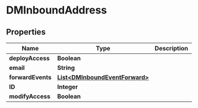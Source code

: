 

# DMInboundAddress



## Properties

| Name | Type | Description | Notes |
|------------ | ------------- | ------------- | -------------|
|**deployAccess** | **Boolean** |  |  [optional] |
|**email** | **String** |  |  [optional] |
|**forwardEvents** | [**List&lt;DMInboundEventForward&gt;**](DMInboundEventForward.md) |  |  [optional] |
|**ID** | **Integer** |  |  [optional] |
|**modifyAccess** | **Boolean** |  |  [optional] |




